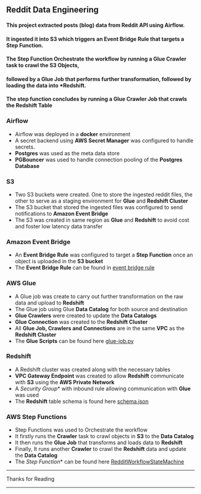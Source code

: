 ## Reddit Data Engineering 

#### This project extracted posts (blog) data from Reddit API using **Airflow**.  
#### It ingested it into **S3** which triggers an **Event Bridge Rule** that targets a **Step Function**.  
#### The **Step Function** Orchestrate the workflow by running a **Glue Crawler** task to crawl the **S3 Objects**,  
#### followed by a **Glue Job** that performs further transformation, followed by loading the data into ***Redshift**.  
#### The step function concludes by running a **Glue Crawler Job** that crawls the Redshift Table 



### Airflow
- Airflow was deployed in a **docker** environment
- A secret backend using **AWS Secret Manager** was configured to handle secrets.
- **Postgres** was used as the meta data store
- **PGBouncer** was used to handle connection pooling of the **Postgres Database** 

### S3
- Two S3 buckets were created. One to store the ingested reddit files, the other to serve as a staging environment for **Glue** and **Redshift Cluster**
- The S3 bucket that stored the ingested files was configured to send notifications to **Amazon Event Bridge**
- The S3 was created in same region as **Glue** and **Redshift** to avoid cost and foster low latency data transfer

### Amazon Event Bridge
- An **Event Bridge Rule** was configured to target a **Step Function** once an object is uploaded in the **S3 bucket**
- The **Event Bridge Rule** can be found in [event bridge rule](./AmazonEventBridge/s3EventToStepFunction.json)

### AWS Glue
- A Glue job was create to carry out further transformation on the raw data and upload to **Redshift**
- The Glue job using Glue **Data Catalog** for both source and destination
- **Glue Crawlers** were created to update the **Data Catalogs**
- **Glue Connection** was created to the **Redshift Cluster**
- All **Glue Job, Crawlers and Connections** are in the same **VPC** as the **Redshift Cluster**
- The **Glue Scripts** can be found here [glue-job.py](./glue-job-python-script/glue-job.py)

### Redshift
- A Redshift cluster was created along with the necessary tables
- **VPC Gateway Endpoint** was created to allow **Redshift** communicate with **S3** using the **AWS Private Network**
- A *Security Group** with inbound rule allowing communication with **Glue** was used
- The **Redshift** table schema is found here [schema.json](./Redshift/schema.json)

### AWS Step Functions
- Step Functions was used to Orchestrate the workflow
- It firstly runs the **Crawler** task to crawl objects in **S3** to the **Data Catalog**
- It then runs the **Glue Job** that transforms and loads data to **Redshift**
- Finally, It runs another **Crawler** to crawl the **Redshift** data and update the **Data Catalog**
- The *Step Function** can be found here [RedditWorkflowStateMachine](./StepFunctions/RedditWorkflowStateMachine.asl.json)


******************
Thanks for Reading
******************


